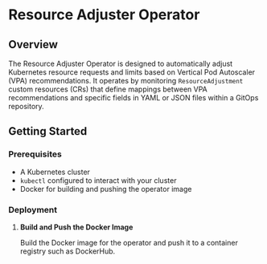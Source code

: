 # Resource Adjuster Operator

## Overview

The Resource Adjuster Operator is designed to automatically adjust Kubernetes resource requests and limits based on Vertical Pod Autoscaler (VPA) recommendations. It operates by monitoring `ResourceAdjustment` custom resources (CRs) that define mappings between VPA recommendations and specific fields in YAML or JSON files within a GitOps repository.

## Getting Started

### Prerequisites

- A Kubernetes cluster
- `kubectl` configured to interact with your cluster
- Docker for building and pushing the operator image

### Deployment

1. **Build and Push the Docker Image**

   Build the Docker image for the operator and push it to a container registry such as DockerHub.

